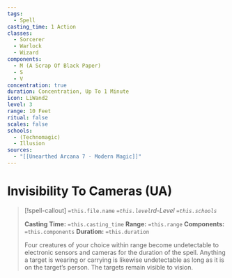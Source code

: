 ```yaml
---
tags:
  - Spell
casting_time: 1 Action
classes:
  - Sorcerer
  - Warlock
  - Wizard
components:
  - M (A Scrap Of Black Paper)
  - S
  - V
concentration: true
duration: Concentration, Up To 1 Minute
icon: LiWand2
level: 3
range: 10 Feet
ritual: false
scales: false
schools:
  - (Technomagic)
  - Illusion
sources:
  - "[[Unearthed Arcana 7 - Modern Magic]]"
---
```


# Invisibility To Cameras (UA)

>[!spell-callout] `=this.file.name`
>*`=this.level`rd-Level `=this.schools`*
>
>**Casting Time:** `=this.casting_time`
>**Range:** `=this.range`
>**Components:** `=this.components`
>**Duration:** `=this.duration`
>
>Four creatures of your choice within range become undetectable to electronic sensors and cameras for the duration of the spell. Anything a target is wearing or carrying is likewise undetectable as long as it is on the target’s person. The targets remain visible to vision.
>
>
